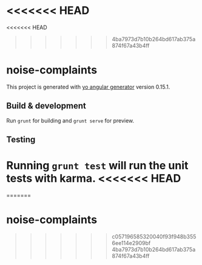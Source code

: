 <<<<<<< HEAD
=======
<<<<<<< HEAD
>>>>>>> 4ba7973d7b10b264bd617ab375a874f67a43b4ff
# noise-complaints

This project is generated with [yo angular generator](https://github.com/yeoman/generator-angular)
version 0.15.1.

## Build & development

Run `grunt` for building and `grunt serve` for preview.

## Testing

Running `grunt test` will run the unit tests with karma.
<<<<<<< HEAD
=======
=======
# noise-complaints
>>>>>>> c057196585320040f93f948b3556ee114e2909bf
>>>>>>> 4ba7973d7b10b264bd617ab375a874f67a43b4ff
